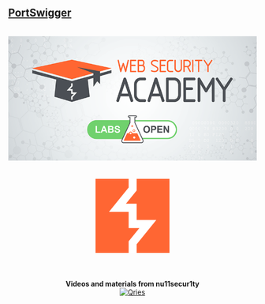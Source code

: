 ## [PortSwigger](https://portswigger.net/)

<p align="center">
  <br>
  <img src="https://raw.githubusercontent.com/Offensive-Penetration-Security/OPSEC-Academy/main/Authors_of_Tasks/PortSwigger/Docs/PortSwigger-Web-Security-Academy.png"><br><br></br>
  
  
<a href="https://portswigger.net/web-security/all-labs">
   <img alt="Qries" src="https://raw.githubusercontent.com/Offensive-Penetration-Security/OPSEC-Academy/main/Authors_of_Tasks/PortSwigger/Docs/InZ0OCwH_400x400.png"
         width=150" height="150">
                                </a><br><br></br>
                  <venter>              
                  <br>
                  <b> Videos and materials from nu11secur1ty</b><br>
                  
<a href="https://github.com/nu11secur1ty/PortSwigger-Web-Security-Academy">
   <img alt="Qries" src="https://github.com/Offensive-Penetration-Security/OPSEC-Academy-free-training/blob/main/Docs/logo300video.png"
         width=150" height="150">
</a>
</center>
                                
